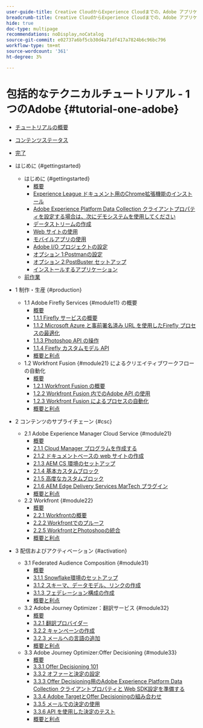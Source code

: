 ```yaml
---
user-guide-title: Creative CloudからExperience Cloudまでの、Adobe アプリケーション向けの包括的なテクニカルチュートリアル
breadcrumb-title: Creative CloudからExperience Cloudまでの、Adobe アプリケーション向けの包括的なテクニカルチュートリアル
hide: true
doc-type: multipage
recommendations: noDisplay,noCatalog
source-git-commit: e02737a6bf5cb30d4a71df417a7824b6c96bc796
workflow-type: tm+mt
source-wordcount: '361'
ht-degree: 3%

---
```



# 包括的なテクニカルチュートリアル - 1 つのAdobe {#tutorial-one-adobe}

+ [チュートリアルの概要](/help/tutorial-one-adobe/overview.md)
+ [コンテンツステータス](/help/tutorial-one-adobe/status.md)
+ [完了](/help/tutorial-one-adobe/completion.md)

+ はじめに {#gettingstarted}
   + はじめに {#gettingstarted}
      + [概要](/help/tutorial-one-adobe/modules/getting-started/gettingstarted/getting-started.md)
      + [Experience League ドキュメント用のChrome拡張機能のインストール](/help/tutorial-one-adobe/modules/getting-started/gettingstarted/ex1.md)
      + [Adobe Experience Platform Data Collection クライアントプロパティを設定する場合は、次にデモシステムを使用してください](/help/tutorial-one-adobe/modules/getting-started/gettingstarted/ex2.md)
      + [データストリームの作成](/help/tutorial-one-adobe/modules/getting-started/gettingstarted/ex3.md)
      + [Web サイトの使用](/help/tutorial-one-adobe/modules/getting-started/gettingstarted/ex4.md)
      + [モバイルアプリの使用](/help/tutorial-one-adobe/modules/getting-started/gettingstarted/ex5.md)
      + [Adobe I/O プロジェクトの設定](/help/tutorial-one-adobe/modules/getting-started/gettingstarted/ex6.md)
      + [オプション 1:Postmanの設定](/help/tutorial-one-adobe/modules/getting-started/gettingstarted/ex7.md)
      + [オプション 2:PostBuster セットアップ](/help/tutorial-one-adobe/modules/getting-started/gettingstarted/ex8.md)
      + [インストールするアプリケーション](/help/tutorial-one-adobe/modules/getting-started/gettingstarted/ex9.md)
   + [前作業](/help/tutorial-one-adobe/prework.md)

+ 1 制作・生産 {#production}
   + 1.1 Adobe Firefly Services {#module11} の概要
      + [概要](/help/tutorial-one-adobe/modules/creative-cloud/module1.1/firefly-services.md)
      + [1.1.1 Firefly サービスの概要](/help/tutorial-one-adobe/modules/creative-cloud/module1.1/ex1.md)
      + [1.1.2 Microsoft Azure と事前署名済み URL を使用したFirefly プロセスの最適化](/help/tutorial-one-adobe/modules/creative-cloud/module1.1/ex2.md)
      + [1.1.3 Photoshop API の操作](/help/tutorial-one-adobe/modules/creative-cloud/module1.1/ex3.md)
      + [1.1.4 Firefly カスタムモデル API](/help/tutorial-one-adobe/modules/creative-cloud/module1.1/ex4.md)
      + [概要と利点](/help/tutorial-one-adobe/modules/creative-cloud/module1.1/summary.md)
   + 1.2 Workfront Fusion {#module21} によるクリエイティブワークフローの自動化
      + [概要](/help/tutorial-one-adobe/modules/creative-cloud/module1.2/automation.md)
      + [1.2.1 Workfront Fusion の概要](/help/tutorial-one-adobe/modules/creative-cloud/module1.2/ex1.md)
      + [1.2.2 Workfront Fusion 内でのAdobe API の使用](/help/tutorial-one-adobe/modules/creative-cloud/module1.2/ex2.md)
      + [1.2.3 Workfront Fusion によるプロセスの自動化](/help/tutorial-one-adobe/modules/creative-cloud/module1.2/ex3.md)
      + [概要と利点](/help/tutorial-one-adobe/modules/creative-cloud/module1.2/summary.md)

+ 2 コンテンツのサプライチェーン {#csc}
   + 2.1 Adobe Experience Manager Cloud Service {#module21}
      + [概要](/help/tutorial-one-adobe/modules/csc/module2.1/aemcs.md)
      + [2.1.1 Cloud Manager プログラムを作成する](/help/tutorial-one-adobe/modules/csc/module2.1/ex1.md)
      + [2.1.2 ドキュメントベースの web サイトの作成](/help/tutorial-one-adobe/modules/csc/module2.1/ex2.md)
      + [2.1.3 AEM CS 環境のセットアップ](/help/tutorial-one-adobe/modules/csc/module2.1/ex3.md)
      + [2.1.4 基本カスタムブロック](/help/tutorial-one-adobe/modules/csc/module2.1/ex4.md)
      + [2.1.5 高度なカスタムブロック](/help/tutorial-one-adobe/modules/csc/module2.1/ex5.md)
      + [2.1.6 AEM Edge Delivery Services MarTech プラグイン](/help/tutorial-one-adobe/modules/csc/module2.1/ex6.md)
      + [概要と利点](/help/tutorial-one-adobe/modules/csc/module2.1/summary.md)
   + 2.2 Workfront {#module22}
      + [概要](/help/tutorial-one-adobe/modules/csc/module2.2/workfront.md)
      + [2.2.1 Workfrontの概要](/help/tutorial-one-adobe/modules/csc/module2.2/ex1.md)
      + [2.2.2 Workfrontでのプルーフ](/help/tutorial-one-adobe/modules/csc/module2.2/ex2.md)
      + [2.2.5 WorkfrontとPhotoshopの統合](/help/tutorial-one-adobe/modules/csc/module2.2/ex5.md)
      + [概要と利点](/help/tutorial-one-adobe/modules/csc/module2.2/summary.md)

+ 3 配信およびアクティベーション {#activation}
   + 3.1 Federated Audience Composition {#module31}
      + [概要](/help/tutorial-one-adobe/modules/uce/module3.1/fac.md)
      + [3.1.1 Snowflake環境のセットアップ](/help/tutorial-one-adobe/modules/uce/module3.1/ex1.md)
      + [3.1.2 スキーマ、データモデル、リンクの作成](/help/tutorial-one-adobe/modules/uce/module3.1/ex2.md)
      + [3.1.3 フェデレーション構成の作成](/help/tutorial-one-adobe/modules/uce/module3.1/ex3.md)
      + [概要と利点](/help/tutorial-one-adobe/modules/uce/module3.1/summary.md)
   + 3.2 Adobe Journey Optimizer：翻訳サービス {#module32}
      + [概要](/help/tutorial-one-adobe/modules/uce/module3.2/ajotranslationsvcs.md)
      + [3.2.1 翻訳プロバイダー](/help/tutorial-one-adobe/modules/uce/module3.2/ex1.md)
      + [3.2.2 キャンペーンの作成](/help/tutorial-one-adobe/modules/uce/module3.2/ex2.md)
      + [3.2.3 メールへの言語の追加](/help/tutorial-one-adobe/modules/uce/module3.2/ex3.md)
      + [概要と利点](/help/tutorial-one-adobe/modules/uce/module3.2/summary.md)
   + 3.3 Adobe Journey Optimizer:Offer Decisioning {#module33}
      + [概要](/help/tutorial-one-adobe/modules/uce/module3.3/offer-decisioning.md)
      + [3.3.1 Offer Decisioning 101](/help/tutorial-one-adobe/modules/uce/module3.3/ex1.md)
      + [3.3.2 オファーと決定の設定](/help/tutorial-one-adobe/modules/uce/module3.3/ex2.md)
      + [3.3.3 Offer Decisioning用のAdobe Experience Platform Data Collection クライアントプロパティと Web SDK設定を準備する](/help/tutorial-one-adobe/modules/uce/module3.3/ex3.md)
      + [3.3.4 Adobe TargetとOffer Decisioningの組み合わせ](/help/tutorial-one-adobe/modules/uce/module3.3/ex4.md)
      + [3.3.5 メールでの決定の使用](/help/tutorial-one-adobe/modules/uce/module3.3/ex5.md)
      + [3.3.6 API を使用した決定のテスト](/help/tutorial-one-adobe/modules/uce/module3.3/ex6.md)
      + [概要と利点](/help/tutorial-one-adobe/modules/uce/module3.3/summary.md)


